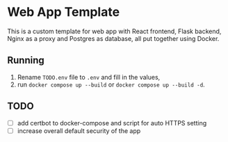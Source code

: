 # Web App Template

This is a custom template for web app with React frontend, Flask backend, Nginx as a proxy and Postgres as database, all put together using Docker.

## Running

1. Rename `TODO.env` file to `.env` and fill in the values,
2. run `docker compose up --build` or `docker compose up --build -d`.

## TODO

- [ ] add certbot to docker-compose and script for auto HTTPS setting
- [ ] increase overall default security of the app

